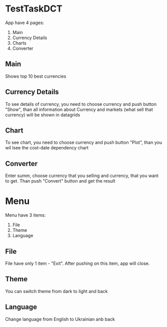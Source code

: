 # TestTaskDCT
App have 4 pages:
1. Main
2. Currency Details
3. Charts
4. Converter

## Main
Shows top 10 best currencies
## Currency Details
To see details of currency, you need to choose currency and push button "Show", than all information about Currency and markets (what sell that currency) will be shown in datagrids
## Chart
To see chart, you need to choose currency and push button "Plot", than you wil lsee the cost-date dependency chart
## Converter
Enter summ, choose currency that you selling and currency, that you want to get. Than push "Convert" button and get the result
# Menu
Menu have 3 items:
1. File
2. Theme
3. Language
## File
File have only 1 item - "Exit". After pushing on this item, app will close.
## Theme
You can switch theme from dark to light and back
## Language
Change language from English to Ukrainian anb back
